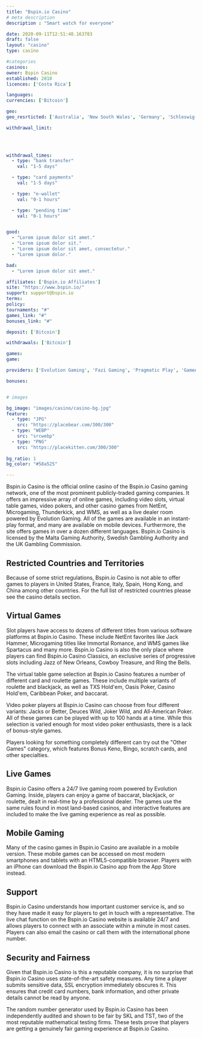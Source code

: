 ```yaml
---
title: "Bspin.io Casino"
# meta description
description : "Smart watch for everyone"

date: 2020-09-11T12:51:48.163783
draft: false
layout: "casino" 
type: casino

#categories
casinos: 
owner: Bspin Casino
established: 2018
licences: ['Costa Rica']

languages: 
currencies: ['Bitcoin']

geo: 
geo_resrticted: ['Australia', 'New South Wales', 'Germany', 'Schleswig-Holstein', 'Italy', 'Puerto Rico', 'Spain', 'Sweden', 'Switzerland', 'United Kingdom', 'United States', 'Alabama', 'Alaska', 'American Samoa', 'Arizona', 'Arkansas', 'California', 'Colorado', 'Connecticut', 'Delaware', 'District of Columbia', 'Florida', 'Georgia(US)', 'Guam', 'Hawaii', 'Idaho', 'Illinois', 'Indiana', 'Iowa', 'Kansas', 'Kentucky', 'Louisiana', 'Maine', 'Maryland', 'Massachusetts', 'Michigan', 'Minnesota', 'Mississippi', 'Missouri', 'Montana', 'Nebraska', 'Nevada', 'New Hampshire', 'New Jersey', 'New Mexico', 'New York', 'North Carolina', 'North Dakota', 'Northern Mariana Islands', 'Ohio', 'Oklahoma', 'Oregon', 'Pennsylvania', 'Rhode Island', 'South Carolina', 'South Dakota', 'Tennessee', 'Texas', 'U.S. Virgin Islands', 'Utah', 'Vermont', 'Virginia', 'Washington', 'West Virginia', 'Wisconsin', 'Wyoming']

withdrawal_limit:

  
  

withdrawal_times:
  - type: "bank transfer"
    val: "1-5 days"

  - type: "card payments"
    val: "1-5 days"

  - type: "e-wallet"
    val: "0-1 hours"

  - type: "pending time"
    val: "0-1 hours"


good:
  - "Lorem ipsum dolor sit amet."
  - "Lorem ipsum dolor sit."
  - "Lorem ipsum dolor sit amet, consectetur."
  - "Lorem ipsum dolor."

bad:
  - "Lorem ipsum dolor sit amet."

affiliates: ['Bspin.io Affiliates']
site: "https://www.bspin.io/"
support: support@bspin.io
terms:
policy:
tournaments: "#"
games_link: "#"
bonuses_link: "#"

deposit: ['Bitcoin']

withdrawals: ['Bitcoin']

games: 
game:

providers: ['Evolution Gaming', 'Fazi Gaming', 'Pragmatic Play', 'GameArt', 'iSoftBet', 'Xplosive', 'Habanero', 'Booming Games', 'Ganapati']

bonuses:


# images

bg_image: "images/casino/casino-bg.jpg"  
feature:
  - type: "JPG" 
    src: "https://placebear.com/300/300"
  - type: "WEBP"
    src: "srcwebp"
  - type: "PNG"
    src: "https://placekitten.com/300/300"  
 
bg_ratio: 1 
bg_color: "#58a525"  

---
```


Bspin.io Casino is the official online casino of the Bspin.io Casino gaming network, one of the most prominent publicly-traded gaming companies. It offers an impressive array of online games, including video slots, virtual table games, video pokers, and other casino games from NetEnt, Microgaming, Thunderkick, and WMS, as well as a live dealer room powered by Evolution Gaming. All of the games are available in an instant-play format, and many are available on mobile devices. Furthermore, the site offers games in over a dozen different languages. Bspin.io Casino is licensed by the Malta Gaming Authority, Swedish Gambling Authority and the UK Gambling Commission.

## Restricted Countries and Territories
Because of some strict regulations, Bspin.io Casino is not able to offer games to players in United States, France, Italy, Spain, Hong Kong, and China among other countries. For the full list of restricted countries please see the casino details section.

## Virtual Games
Slot players have access to dozens of different titles from various software platforms at Bspin.io Casino. These include NetEnt favorites like Jack Hammer, Microgaming titles like Immortal Romance, and WMS games like Spartacus and many more. Bspin.io Casino is also the only place where players can find Bspin.io Casino Classics, an exclusive series of progressive slots including Jazz of New Orleans, Cowboy Treasure, and Ring the Bells.

The virtual table game selection at Bspin.io Casino features a number of different card and roulette games. These include multiple variants of roulette and blackjack, as well as TXS Hold'em, Oasis Poker, Casino Hold'em, Caribbean Poker, and baccarat.

Video poker players at Bspin.io Casino can choose from four different variants: Jacks or Better, Deuces Wild, Joker Wild, and All-American Poker. All of these games can be played with up to 100 hands at a time. While this selection is varied enough for most video poker enthusiasts, there is a lack of bonus-style games.

Players looking for something completely different can try out the "Other Games" category, which features Bonus Keno, Bingo, scratch cards, and other specialties.

## Live Games
Bspin.io Casino offers a 24/7 live gaming room powered by Evolution Gaming. Inside, players can enjoy a game of baccarat, blackjack, or roulette, dealt in real-time by a professional dealer. The games use the same rules found in most land-based casinos, and interactive features are included to make the live gaming experience as real as possible.

## Mobile Gaming
Many of the casino games in Bspin.io Casino are available in a mobile version. These mobile games can be accessed on most modern smartphones and tablets with an HTML5-compatible browser. Players with an iPhone can download the Bspin.io Casino app from the App Store instead.

## Support
Bspin.io Casino understands how important customer service is, and so they have made it easy for players to get in touch with a representative. The live chat function on the Bspin.io Casino website is available 24/7 and allows players to connect with an associate within a minute in most cases. Players can also email the casino or call them with the international phone number.

## Security and Fairness
Given that Bspin.io Casino is this a reputable company, it is no surprise that Bspin.io Casino uses state-of-the-art safety measures. Any time a player submits sensitive data, SSL encryption immediately obscures it. This ensures that credit card numbers, bank information, and other private details cannot be read by anyone.

The random number generator used by Bspin.io Casino has been independently audited and shown to be fair by SKL and TST, two of the most reputable mathematical testing firms. These tests prove that players are getting a genuinely fair gaming experience at Bspin.io Casino.